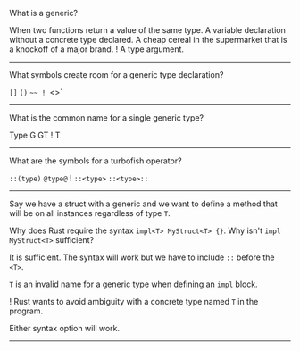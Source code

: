 What is a generic?

When two functions return a value of the same type.
A variable declaration without a concrete type declared.
A cheap cereal in the supermarket that is a knockoff of a major brand.
! A type argument.

---

What symbols create room for a generic type declaration?

`[]`
`()`
`~~
! `<>`

---

What is the common name for a single generic type?

Type
G
GT
! T

---

What are the symbols for a turbofish operator?

`::(type)`
`@type@`
! `::<type>`
`::<type>::`

---

Say we have a struct with a generic and we want to define a method that will be on all instances regardless of type `T`.

Why does Rust require the syntax `impl<T> MyStruct<T> {}`. Why isn't `impl MyStruct<T>` sufficient?

It is sufficient. The syntax will work but we have to include `::` before the `<T>`.

`T` is an invalid name for a generic type when defining an `impl` block.

! Rust wants to avoid ambiguity with a concrete type named `T` in the program.

Either syntax option will work.

---
